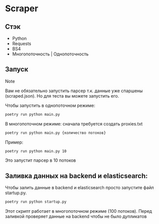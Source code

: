 # Scraper

## Стэк

- Python
- Requests
- BS4
- Многопоточность | Однопоточность

## Запуск

> [!NOTE]
> Вам не обязательно запустить парсер т.к. данные уже спаршены (scraped.json). Но для теста вы можете запустить его.

Чтобы запустить в однопоточном режиме:

```bash
poetry run python main.py
```

В многопоточном режиме:
сначала требуется создать proxies.txt

```bash
poetry run python main.py {количество потоков}
```

Пример:

```bash
poetry run python main.py 10
```

Это запустит парсер в 10 потоков

## Заливка данных на backend и elasticsearch:

Чтобы залить данные в backend и elasticsearch просто запустите файл startup.py.

```bash
poetry run python startup.py
```

Этот скрипт работает в многопоточном режимe (100 потоков).
Перед заливкой проверяет данные на backend чтобы не было дупликатов
